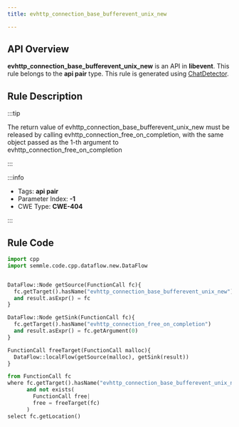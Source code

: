 ```yaml
---
title: evhttp_connection_base_bufferevent_unix_new

---
```



## API Overview
**evhttp_connection_base_bufferevent_unix_new** is an API in **libevent**. This rule belongs to the **api pair** type. This rule is generated using [ChatDetector](../../tools/ChatDetector).
## Rule Description

:::tip

The return value of evhttp_connection_base_bufferevent_unix_new must be released by calling evhttp_connection_free_on_completion, with the same object passed as the 1-th argument to evhttp_connection_free_on_completion

:::

:::info

- Tags: **api pair**
- Parameter Index: **-1**
- CWE Type: **CWE-404**

:::

## Rule Code
```python
import cpp
import semmle.code.cpp.dataflow.new.DataFlow


DataFlow::Node getSource(FunctionCall fc){
  fc.getTarget().hasName("evhttp_connection_base_bufferevent_unix_new")
  and result.asExpr() = fc
}

DataFlow::Node getSink(FunctionCall fc){
  fc.getTarget().hasName("evhttp_connection_free_on_completion")
  and result.asExpr() = fc.getArgument(0)
}

FunctionCall freeTarget(FunctionCall malloc){
  DataFlow::localFlow(getSource(malloc), getSink(result))
}

from FunctionCall fc
where fc.getTarget().hasName("evhttp_connection_base_bufferevent_unix_new")
      and not exists(
        FunctionCall free| 
        free = freeTarget(fc)
      )
select fc.getLocation()

```
